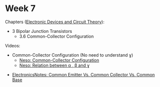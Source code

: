 # Week 7

Chapters ([Electronic Devices and Circuit Theory](https://annas-archive.org/md5/1fec9964c4c69b9aedb545bc50eff5de)):
- 3 Bipolar Junction Transistors
    - 3.6 Common-Collector Configuration
    <!-- - 3.7 Limits of Operation -->

Videos:
- Common-Collector Configuration (No need to understand ɣ)
    - [Neso: Common-Collector Configuration](https://www.youtube.com/watch?v=2LBKwGwGYt4)
    - [Neso: Relation between α , β and ɣ](https://www.youtube.com/watch?v=3AXeKUQ7baQ) 
<!---->
- [ElectronicsNotes: Common Emitter Vs. Common Collector Vs. Common Base](https://www.youtube.com/watch?v=Vktb8Mrgm4k)
